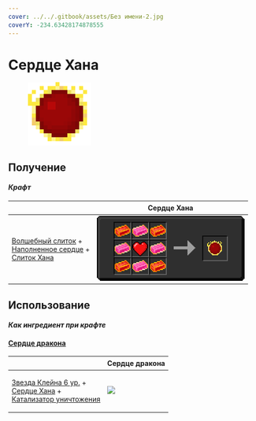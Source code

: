 ```yaml
---
cover: ../../.gitbook/assets/Без имени-2.jpg
coverY: -234.63428174878555
---
```


# Сердце Хана

<figure><img src="../../.gitbook/assets/red_128.png" alt=""><figcaption></figcaption></figure>

## Получение

#### _Крафт_

| ㅤ                                                                                                                                                     | Сердце Хана                        |
| ----------------------------------------------------------------------------------------------------------------------------------------------------- | ---------------------------------- |
| <p><a href="fairy_ingot.md">Волшебный слиток</a> +<br><a href="heart.md">Наполненное сердце</a> +<br><a href="red_aurum_ingot.md">Слиток Хана</a></p> | ![](../../.gitbook/assets/red.png) |

## Использование

#### _Как ингредиент при крафте_

#### [Сердце дракона](dragon\_heart.md)

| ㅤ                                                                                                                                                                 | Сердце дракона                               |
| ----------------------------------------------------------------------------------------------------------------------------------------------------------------- | -------------------------------------------- |
| <p><a href="klein_star_6.md">Звезда Клейна 6 ур.</a> +<br><a href="red.md">Сердце Хана</a> +<br><a href="destruction_catalyst.md">Катализатор уничтожения</a></p> | ![](../../.gitbook/assets/dragon\_heart.png) |
